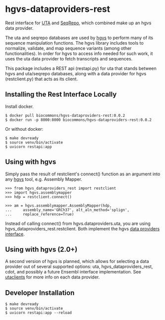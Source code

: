 # hgvs-dataproviders-rest

Rest interface for [UTA](https://github.com/biocommons/uta) and [SeqRepo](https://github.com/biocommons/biocommons.seqrepo), which combined make up an hgvs data provider.

The uta and seqrepo databases are used by [hgvs](https://github.com/biocommons/hgvs) to perform many of its sequence manipulation functions. The hgvs library includes tools to normalize, validate, and map sequence variants (among other functionalities). In order for hgvs to access info needed for such work, it uses the uta data provider to fetch transcripts and sequences.

This package includes a REST api (restapi.py) for uta that stands between hgvs and uta/seqrepo databases, along with a data provider for hgvs (restclient.py) that acts as its client.

## Installing the Rest Interface Locally

Install docker.

    $ docker pull biocommons/hgvs-dataproviders-rest:0.0.2
    $ docker run -p 8000:8000 biocommons/hgvs-dataproviders-rest:0.0.2

Or without docker:

    $ make devready
    $ source venv/bin/activate
    $ uvicorn restapi:app

## Using with hgvs

Simply pass the result of restclient's connect() function as an argument into any [hgvs](https://github.com/biocommons/hgvs) tool, e.g. Assembly Mapper.


    >>> from hgvs_dataproviders_rest import restclient
    >>> import hgvs.assemblymapper
    >>> hdp = restclient.connect()

    >>> am = hgvs.assemblymapper.AssemblyMapper(hdp,
    ...     assembly_name='GRCh37', alt_aln_method='splign',
    ...     replace_reference=True)
Instead of calling connect() from hgvs.dataproviders.uta, you are using hgvs_dataproviders_rest.restclient. Both implement the hgvs [data providers interface](https://github.com/biocommons/hgvs/blob/main/src/hgvs/dataproviders/interface.py).

## Using with hgvs (2.0+)

A second version of hgvs is planned, which allows for selecting a data provider out of several supported options: uta, hgvs_dataproviders_rest, cdot, and possibly a future Ensembl interface implementation. See [utaclients](https://github.com/ccaitlingo/uta-clients) for more info on each data provider.

## Developer Installation

    $ make devready
    $ source venv/bin/activate
    $ uvicorn restapi:app --reload
